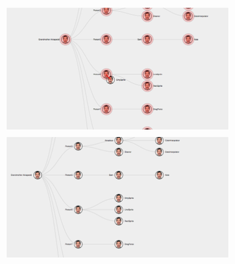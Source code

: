 ![alt text](https://raw.githubusercontent.com/AaratiAkkapeddi/Akkapeddi_Family_Tree/master/d3/example1.png "Example 1")

![alt text](https://raw.githubusercontent.com/AaratiAkkapeddi/Akkapeddi_Family_Tree/master/d3/example2.png "Example 2")

